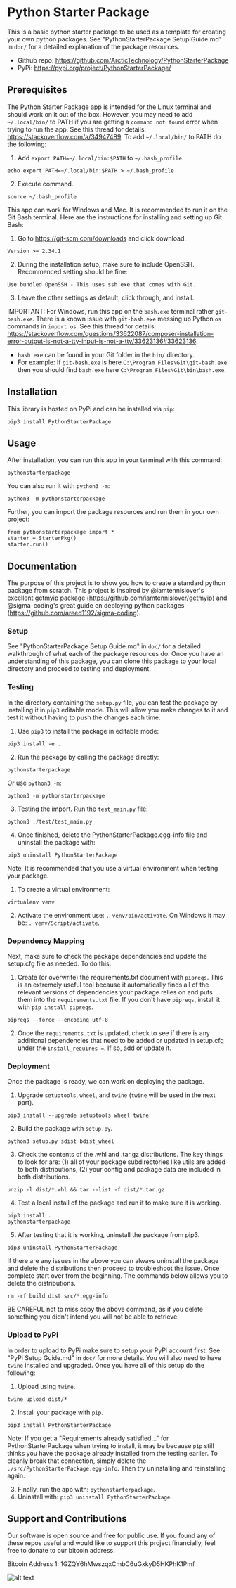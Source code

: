 # Python Starter Package
This is a basic python starter package to be used as a template for creating your own python packages. See "PythonStarterPackage Setup Guide.md" in ```doc/``` for a detailed explanation of the package resources.
* Github repo: https://github.com/ArcticTechnology/PythonStarterPackage
* PyPi: https://pypi.org/project/PythonStarterPackage/

## Prerequisites
The Python Starter Package app is intended for the Linux terminal and should work on it out of the box. However, you may need to add ```~/.local/bin/``` to PATH if you are getting a ```command not found``` error when trying to run the app. See this thread for details: https://stackoverflow.com/a/34947489. To add ```~/.local/bin/``` to PATH do the following:
1. Add ```export PATH=~/.local/bin:$PATH``` to ```~/.bash_profile```.
```
echo export PATH=~/.local/bin:$PATH > ~/.bash_profile
````
2. Execute command.
```
source ~/.bash_profile
```

This app can work for Windows and Mac. It is recommended to run it on the Git Bash terminal. Here are the instructions for installing and setting up Git Bash:

1. Go to https://git-scm.com/downloads and click download.
```
Version >= 2.34.1
```
2. During the installation setup, make sure to include OpenSSH. Recommenced setting should be fine:
```
Use bundled OpenSSH - This uses ssh.exe that comes with Git.
```
3. Leave the other settings as default, click through, and install.

IMPORTANT: For Windows, run this app on the ```bash.exe``` terminal rather ```git-bash.exe```. There is a known issue with ```git-bash.exe``` messing up Python ```os``` commands in ```import os```. See this thread for details: https://stackoverflow.com/questions/33622087/composer-installation-error-output-is-not-a-tty-input-is-not-a-tty/33623136#33623136.
* ```bash.exe``` can be found in your Git folder in the ```bin/``` directory.
* For example: If ```git-bash.exe``` is here ```C:\Program Files\Git\git-bash.exe``` then you should find ```bash.exe``` here ```C:\Program Files\Git\bin\bash.exe```.

## Installation
This library is hosted on PyPi and can be installed via ```pip```:
```
pip3 install PythonStarterPackage
```

## Usage
After installation, you can run this app in your terminal with this command:
```
pythonstarterpackage
```
You can also run it with ```python3 -m```:
```
python3 -m pythonstarterpackage
```
Further, you can import the package resources and run them in your own project:
```
from pythonstarterpackage import *
starter = StarterPkg()
starter.run()
```

## Documentation
The purpose of this project is to show you how to create a standard python package from scratch. This project is inspired by @iamtennislover's excellent getmyip package (https://github.com/iamtennislover/getmyip) and @sigma-coding's great guide on deploying python packages (https://github.com/areed1192/sigma-coding).

### Setup
See "PythonStarterPackage Setup Guide.md" in ```doc/``` for a detailed walkthrough of what each of the package resources do. Once you have an understanding of this package, you can clone this package to your local directory and proceed to testing and deployment.

### Testing
In the directory containing the ```setup.py``` file, you can test the package by installing it in ```pip3``` editable mode. This will allow you make changes to it and test it without having to push the changes each time.
1. Use ```pip3``` to install the package in editable mode:
```
pip3 install -e .
```
2. Run the package by calling the package directly:
```
pythonstarterpackage
```
Or use ```python3 -m```:
```
python3 -m pythonstarterpackage
```
3. Testing the import. Run the ```test_main.py``` file:
```
python3 ./test/test_main.py
```
4. Once finished, delete the PythonStarterPackage.egg-info file and uninstall the package with:
```
pip3 uninstall PythonStarterPackage
```

Note: It is recommended that you use a virtual environment when testing your package.
1. To create a virtual environment:
```
virtualenv venv
```
2. Activate the environment use: ```. venv/bin/activate```. On Windows it may be: ```. venv/Script/activate```.

### Dependency Mapping
Next, make sure to check the package dependencies and update the setup.cfg file as needed. To do this:
1. Create (or overwrite) the requirements.txt document with ```pipreqs```. This is an extremely useful tool because it automatically finds all of the relevant versions of dependencies your package relies on and puts them into the ```requirements.txt``` file. If you don't have ```pipreqs```, install it with ```pip install pipreqs```.
```
pipreqs --force --encoding utf-8
```
2. Once the ```requirements.txt``` is updated, check to see if there is any additional dependencies that need to be added or updated in setup.cfg under the ```install_requires =```. If so, add or update it.

### Deployment
Once the package is ready, we can work on deploying the package.

1. Upgrade ```setuptools```, ```wheel```, and ```twine``` (```twine``` will be used in the next part).
```
pip3 install --upgrade setuptools wheel twine
```
2. Build the package with ```setup.py```.
```
python3 setup.py sdist bdist_wheel
```
3. Check the contents of the .whl and .tar.gz distributions. The key things to look for are: (1) all of your package subdirectories like utils are added to both distributions, (2) your config and package data are included in both distributions.
```
unzip -l dist/*.whl && tar --list -f dist/*.tar.gz
```
4. Test a local install of the package and run it to make sure it is working.
```
pip3 install .
pythonstarterpackage
```
5. After testing that it is working, uninstall the package from pip3.
```
pip3 uninstall PythonStarterPackage
```
If there are any issues in the above you can always uninstall the package and delete the distributions then proceed to troubleshoot the issue. Once complete start over from the beginning. The commands below allows you to delete the distributions.
```
rm -rf build dist src/*.egg-info
```
BE CAREFUL not to miss copy the above command, as if you delete something you didn't intend you will not be able to retrieve.

### Upload to PyPi
In order to upload to PyPi make sure to setup your PyPi account first. See "PyPi Setup Guide.md" in ```doc/``` for more details. You will also need to have ```twine``` installed and upgraded. Once you have all of this setup do the following:

1. Upload using ```twine```.
```
twine upload dist/*
```
2. Install your package with ```pip```.
```
pip3 install PythonStarterPackage
```
Note: If you get a "Requirements already satisfied..." for PythonStarterPackage when trying to install, it may be because ```pip``` still thinks you have the package already installed from the testing earlier. To cleanly break that connection, simply delete the ```./src/PythonStarterPackage.egg-info```. Then try uninstalling and reinstalling again.

3. Finally, run the app with: ```pythonstarterpackage```.
4. Uninstall with: ```pip3 uninstall PythonStarterPackage```.

## Support and Contributions
Our software is open source and free for public use. If you found any of these repos useful and would like to support this project financially, feel free to donate to our bitcoin address.

Bitcoin Address 1: 1GZQY6hMwszqxCmbC6uGxkyD5HKPhK1Pmf

![alt text](https://github.com/ArcticTechnology/BitcoinAddresses/blob/master/btcaddr1.png?raw=true)
